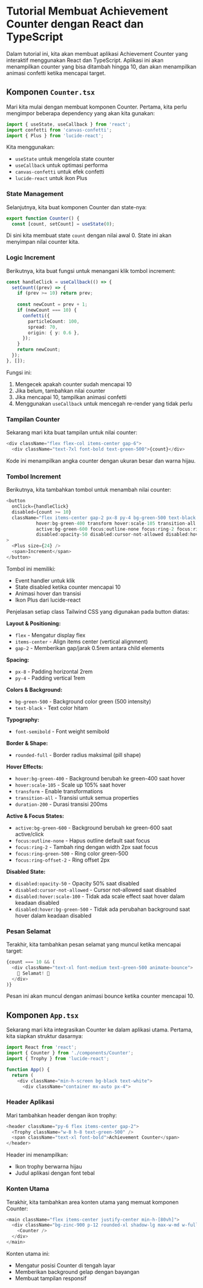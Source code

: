 # Tutorial Membuat Achievement Counter dengan React dan TypeScript

Dalam tutorial ini, kita akan membuat aplikasi Achievement Counter yang interaktif menggunakan React dan TypeScript. Aplikasi ini akan menampilkan counter yang bisa ditambah hingga 10, dan akan menampilkan animasi confetti ketika mencapai target.

## Komponen `Counter.tsx`

Mari kita mulai dengan membuat komponen Counter. Pertama, kita perlu mengimpor beberapa dependency yang akan kita gunakan:

```typescript
import { useState, useCallback } from 'react';
import confetti from 'canvas-confetti';
import { Plus } from 'lucide-react';
```

Kita menggunakan:
- `useState` untuk mengelola state counter
- `useCallback` untuk optimasi performa
- `canvas-confetti` untuk efek confetti
- `lucide-react` untuk ikon Plus

### State Management

Selanjutnya, kita buat komponen Counter dan state-nya:

```typescript
export function Counter() {
  const [count, setCount] = useState(0);
```

Di sini kita membuat state `count` dengan nilai awal 0. State ini akan menyimpan nilai counter kita.

### Logic Increment

Berikutnya, kita buat fungsi untuk menangani klik tombol increment:

```typescript
const handleClick = useCallback(() => {
  setCount((prev) => {
    if (prev >= 10) return prev;
    
    const newCount = prev + 1;
    if (newCount === 10) {
      confetti({
        particleCount: 100,
        spread: 70,
        origin: { y: 0.6 },
      });
    }
    return newCount;
  });
}, []);
```

Fungsi ini:
1. Mengecek apakah counter sudah mencapai 10
2. Jika belum, tambahkan nilai counter
3. Jika mencapai 10, tampilkan animasi confetti
4. Menggunakan `useCallback` untuk mencegah re-render yang tidak perlu

### Tampilan Counter

Sekarang mari kita buat tampilan untuk nilai counter:

```typescript
<div className="flex flex-col items-center gap-6">
  <div className="text-7xl font-bold text-green-500">{count}</div>
```

Kode ini menampilkan angka counter dengan ukuran besar dan warna hijau.

### Tombol Increment

Berikutnya, kita tambahkan tombol untuk menambah nilai counter:

```typescript
<button
  onClick={handleClick}
  disabled={count >= 10}
  className="flex items-center gap-2 px-8 py-4 bg-green-500 text-black font-semibold rounded-full
           hover:bg-green-400 transform hover:scale-105 transition-all duration-200
           active:bg-green-600 focus:outline-none focus:ring-2 focus:ring-green-500 focus:ring-offset-2
           disabled:opacity-50 disabled:cursor-not-allowed disabled:hover:scale-100 disabled:hover:bg-green-500"
>
  <Plus size={24} />
  <span>Increment</span>
</button>
```

Tombol ini memiliki:
- Event handler untuk klik
- State disabled ketika counter mencapai 10
- Animasi hover dan transisi
- Ikon Plus dari lucide-react

Penjelasan setiap class Tailwind CSS yang digunakan pada button diatas:

**Layout & Positioning:**
- `flex` - Mengatur display flex
- `items-center` - Align items center (vertical alignment)
- `gap-2` - Memberikan gap/jarak 0.5rem antara child elements

**Spacing:**
- `px-8` - Padding horizontal 2rem
- `py-4` - Padding vertical 1rem

**Colors & Background:**
- `bg-green-500` - Background color green (500 intensity)
- `text-black` - Text color hitam

**Typography:**
- `font-semibold` - Font weight semibold

**Border & Shape:**
- `rounded-full` - Border radius maksimal (pill shape)

**Hover Effects:**
- `hover:bg-green-400` - Background berubah ke green-400 saat hover
- `hover:scale-105` - Scale up 105% saat hover
- `transform` - Enable transformations
- `transition-all` - Transisi untuk semua properties
- `duration-200` - Durasi transisi 200ms

**Active & Focus States:**
- `active:bg-green-600` - Background berubah ke green-600 saat active/click
- `focus:outline-none` - Hapus outline default saat focus
- `focus:ring-2` - Tambah ring dengan width 2px saat focus
- `focus:ring-green-500` - Ring color green-500
- `focus:ring-offset-2` - Ring offset 2px

**Disabled State:**
- `disabled:opacity-50` - Opacity 50% saat disabled
- `disabled:cursor-not-allowed` - Cursor not-allowed saat disabled
- `disabled:hover:scale-100` - Tidak ada scale effect saat hover dalam keadaan disabled
- `disabled:hover:bg-green-500` - Tidak ada perubahan background saat hover dalam keadaan disabled

### Pesan Selamat

Terakhir, kita tambahkan pesan selamat yang muncul ketika mencapai target:

```typescript
{count === 10 && (
  <div className="text-xl font-medium text-green-500 animate-bounce">
    🎉 Selamat! 🎉
  </div>
)}
```

Pesan ini akan muncul dengan animasi bounce ketika counter mencapai 10.

## Komponen `App.tsx`

Sekarang mari kita integrasikan Counter ke dalam aplikasi utama. Pertama, kita siapkan struktur dasarnya:

```typescript
import React from 'react';
import { Counter } from './components/Counter';
import { Trophy } from 'lucide-react';

function App() {
  return (
    <div className="min-h-screen bg-black text-white">
      <div className="container mx-auto px-4">
```

### Header Aplikasi

Mari tambahkan header dengan ikon trophy:

```typescript
<header className="py-6 flex items-center gap-2">
  <Trophy className="w-8 h-8 text-green-500" />
  <span className="text-xl font-bold">Achievement Counter</span>
</header>
```

Header ini menampilkan:
- Ikon trophy berwarna hijau
- Judul aplikasi dengan font tebal

### Konten Utama

Terakhir, kita tambahkan area konten utama yang memuat komponen Counter:

```typescript
<main className="flex items-center justify-center min-h-[80vh]">
  <div className="bg-zinc-900 p-12 rounded-xl shadow-lg max-w-md w-full">
    <Counter />
  </div>
</main>
```

Konten utama ini:
- Mengatur posisi Counter di tengah layar
- Memberikan background gelap dengan bayangan
- Membuat tampilan responsif

